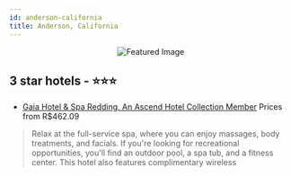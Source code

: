 ```yaml
---
id: anderson-california
title: Anderson, California
---
```


<center><img src="https://i.travelapi.com/hotels/2000000/1950000/1945300/1945277/d2ba8435_z.jpg" alt="Featured Image" /></center>


##  3 star hotels - ⭐️⭐️⭐️

-    [Gaia Hotel & Spa Redding, An Ascend Hotel Collection Member](https://us.hurb.com/hotels/anderson/gaia-hotel-spa-redding-an-ascend-hotel-collection-member-JNP-JP784009?cmp=18055) Prices from R$462.09
   > Relax at the full-service spa, where you can enjoy massages, body treatments, and facials. If you're looking for recreational opportunities, you'll find an outdoor pool, a spa tub, and a fitness center. This hotel also features complimentary wireless
